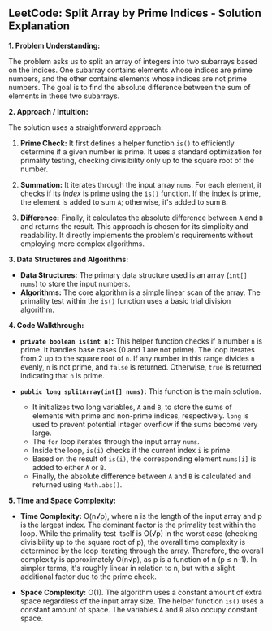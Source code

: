 ## LeetCode: Split Array by Prime Indices - Solution Explanation

**1. Problem Understanding:**

The problem asks us to split an array of integers into two subarrays based on the indices.  One subarray contains elements whose indices are prime numbers, and the other contains elements whose indices are not prime numbers. The goal is to find the absolute difference between the sum of elements in these two subarrays.


**2. Approach / Intuition:**

The solution uses a straightforward approach:

1. **Prime Check:** It first defines a helper function `is()` to efficiently determine if a given number is prime.  It uses a standard optimization for primality testing, checking divisibility only up to the square root of the number.

2. **Summation:** It iterates through the input array `nums`. For each element, it checks if its *index* is prime using the `is()` function. If the index is prime, the element is added to sum `A`; otherwise, it's added to sum `B`.

3. **Difference:** Finally, it calculates the absolute difference between `A` and `B` and returns the result. This approach is chosen for its simplicity and readability.  It directly implements the problem's requirements without employing more complex algorithms.


**3. Data Structures and Algorithms:**

* **Data Structures:** The primary data structure used is an array (`int[] nums`) to store the input numbers.
* **Algorithms:** The core algorithm is a simple linear scan of the array. The primality test within the `is()` function uses a basic trial division algorithm.


**4. Code Walkthrough:**

* **`private boolean is(int n)`:** This helper function checks if a number `n` is prime. It handles base cases (0 and 1 are not prime).  The loop iterates from 2 up to the square root of `n`. If any number in this range divides `n` evenly, `n` is not prime, and `false` is returned. Otherwise, `true` is returned indicating that `n` is prime.

* **`public long splitArray(int[] nums)`:** This function is the main solution.
    * It initializes two long variables, `A` and `B`, to store the sums of elements with prime and non-prime indices, respectively.  `long` is used to prevent potential integer overflow if the sums become very large.
    * The `for` loop iterates through the input array `nums`.
    * Inside the loop, `is(i)` checks if the current index `i` is prime.
    * Based on the result of `is(i)`, the corresponding element `nums[i]` is added to either `A` or `B`.
    * Finally, the absolute difference between `A` and `B` is calculated and returned using `Math.abs()`.


**5. Time and Space Complexity:**

* **Time Complexity:** O(n√p), where n is the length of the input array and p is the largest index. The dominant factor is the primality test within the loop. While the primality test itself is O(√p) in the worst case (checking divisibility up to the square root of p), the overall time complexity is determined by the loop iterating through the array. Therefore, the overall complexity is approximately O(n√p), as p is a function of n (p ≤ n-1).  In simpler terms, it's roughly linear in relation to n, but with a slight additional factor due to the prime check.

* **Space Complexity:** O(1). The algorithm uses a constant amount of extra space regardless of the input array size.  The helper function `is()` uses a constant amount of space. The variables `A` and `B` also occupy constant space.
